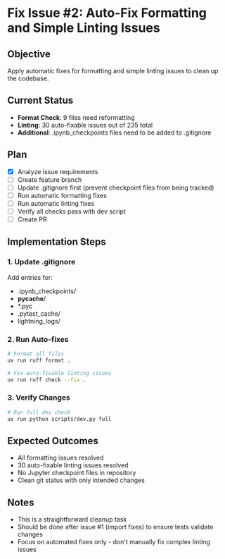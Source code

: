 # Fix Issue #2: Auto-Fix Formatting and Simple Linting Issues

## Objective
Apply automatic fixes for formatting and simple linting issues to clean up the codebase.

## Current Status
- **Format Check**: 9 files need reformatting
- **Linting**: 30 auto-fixable issues out of 235 total
- **Additional**: .ipynb_checkpoints files need to be added to .gitignore

## Plan
- [x] Analyze issue requirements
- [ ] Create feature branch
- [ ] Update .gitignore first (prevent checkpoint files from being tracked)
- [ ] Run automatic formatting fixes
- [ ] Run automatic linting fixes
- [ ] Verify all checks pass with dev script
- [ ] Create PR

## Implementation Steps

### 1. Update .gitignore
Add entries for:
- .ipynb_checkpoints/
- __pycache__/
- *.pyc
- .pytest_cache/
- lightning_logs/

### 2. Run Auto-fixes
```bash
# Format all files
uv run ruff format .

# Fix auto-fixable linting issues
uv run ruff check --fix .
```

### 3. Verify Changes
```bash
# Run full dev check
uv run python scripts/dev.py full
```

## Expected Outcomes
- All formatting issues resolved
- 30 auto-fixable linting issues resolved
- No Jupyter checkpoint files in repository
- Clean git status with only intended changes

## Notes
- This is a straightforward cleanup task
- Should be done after issue #1 (import fixes) to ensure tests validate changes
- Focus on automated fixes only - don't manually fix complex linting issues